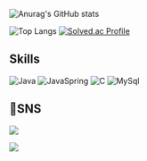 
![Anurag's GitHub stats](https://github-readme-stats.vercel.app/api?username=MinsFuture&show_icons=dracula&theme=radical) 

![Top Langs](https://github-readme-stats.vercel.app/api/top-langs/?username=MinsFuture&layout=compact&theme=dracula) [![Solved.ac Profile](http://mazassumnida.wtf/api/generate_badge?boj=helloaway)](https://solved.ac/helloaway)


## Skills
![Java](https://img.shields.io/badge/Java-0071C5?style=for-the-badge&logo=intellijidea&logoColor=white) 
![JavaSpring](https://img.shields.io/badge/JavaSpring-6DB33F?style=for-the-badge&logo=spring&logoColor=white) 
![C](https://img.shields.io/badge/C-A8B9CC?style=for-the-badge&logo=c&logoColor=white) 
![MySql](https://img.shields.io/badge/MySql-#4479A1?style=for-the-badge&logo=mysql&logoColor=white)

## SNS
<a href="https://www.instagram.com/xxmin_0/" target="_blank"><img src="https://img.shields.io/badge/Instagram-E4405F?style=flat-square&logo=instagram&logoColor=white">

<a href="mailto:helloaway213@gmail.com" target="_blank"><img src="https://img.shields.io/badge/helloaway213@gmail.com-EA4335?style=flat-square&logo=gmail&logoColor=white">
